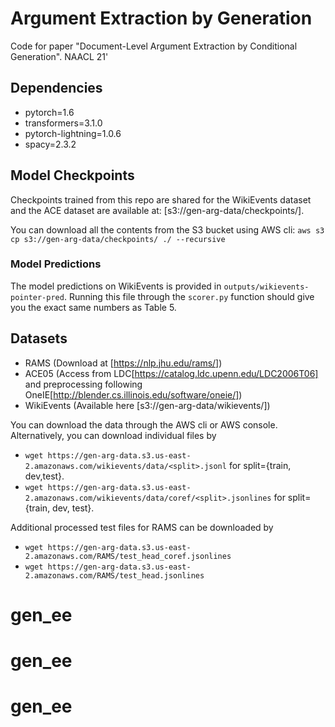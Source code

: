 # Argument Extraction by Generation

Code for paper "Document-Level Argument Extraction by Conditional Generation". NAACL 21'


## Dependencies 
- pytorch=1.6 
- transformers=3.1.0
- pytorch-lightning=1.0.6
- spacy=2.3.2

## Model Checkpoints 
Checkpoints trained from this repo are shared for the WikiEvents dataset and the ACE dataset are available at: [s3://gen-arg-data/checkpoints/].

You can download all the contents from the S3 bucket using AWS cli: `aws s3 cp s3://gen-arg-data/checkpoints/ ./ --recursive` 

### Model Predictions 
The model predictions on WikiEvents is provided in `outputs/wikievents-pointer-pred`. 
Running this file through the `scorer.py` function should give you the exact same numbers as Table 5. 

## Datasets
- RAMS (Download at [https://nlp.jhu.edu/rams/])
- ACE05 (Access from LDC[https://catalog.ldc.upenn.edu/LDC2006T06] and preprocessing following OneIE[http://blender.cs.illinois.edu/software/oneie/])
- WikiEvents (Available here [s3://gen-arg-data/wikievents/])

You can download the data through the AWS cli or AWS console. 
Alternatively, you can download individual files by 
- `wget https://gen-arg-data.s3.us-east-2.amazonaws.com/wikievents/data/<split>.jsonl` for split={train, dev,test}.
- `wget https://gen-arg-data.s3.us-east-2.amazonaws.com/wikievents/data/coref/<split>.jsonlines` for split={train, dev, test}.
  
Additional processed test files for RAMS can be downloaded by
- `wget https://gen-arg-data.s3.us-east-2.amazonaws.com/RAMS/test_head_coref.jsonlines`
- `wget https://gen-arg-data.s3.us-east-2.amazonaws.com/RAMS/test_head.jsonlines`
# gen_ee
# gen_ee
# gen_ee
